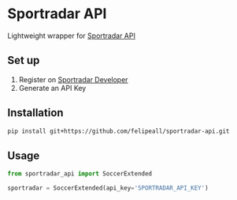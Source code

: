 # Sportradar API
Lightweight wrapper for [Sportradar API](https://developer.sportradar.com/docs/read/Home)

## Set up
1. Register on [Sportradar Developer](https://developer.sportradar.com/member/register)
2. Generate an API Key

## Installation
````bash
pip install git+https://github.com/felipeall/sportradar-api.git
````

## Usage

````python
from sportradar_api import SoccerExtended

sportradar = SoccerExtended(api_key='SPORTRADAR_API_KEY')
````